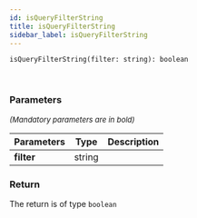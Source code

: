 ```yaml
---
id: isQueryFilterString
title: isQueryFilterString
sidebar_label: isQueryFilterString
---
```


```tsx
isQueryFilterString(filter: string): boolean
```
<br/>



### Parameters

<font size="2"><i>(Mandatory parameters are in bold)</i></font>

| Parameters | Type | Description |
| --------- | ---- | ----------- |
| **filter** | string |  |


### Return



The return is of type <code>boolean</code>